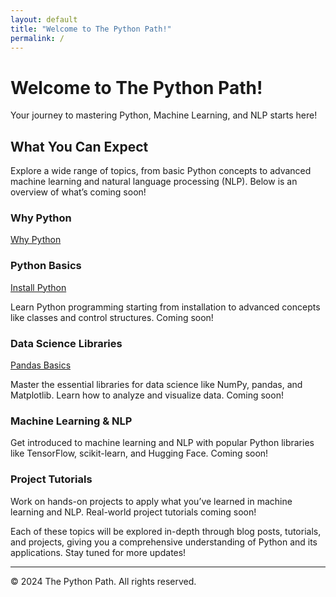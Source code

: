 ```yaml
---
layout: default
title: "Welcome to The Python Path!"
permalink: /
---
```


# Welcome to The Python Path!

Your journey to mastering Python, Machine Learning, and NLP starts here!


## What You Can Expect

Explore a wide range of topics, from basic Python concepts to advanced machine learning and natural language processing (NLP). Below is an overview of what’s coming soon!

### Why Python 
[Why Python](./whyPython)


### Python Basics
[Install Python](./pythonBasics/install_anaconda_guide)

Learn Python programming starting from installation to advanced concepts like classes and control structures. Coming soon!

### Data Science Libraries
[Pandas Basics](./pandas/pandaBasics)

Master the essential libraries for data science like NumPy, pandas, and Matplotlib. Learn how to analyze and visualize data. Coming soon!

### Machine Learning & NLP
Get introduced to machine learning and NLP with popular Python libraries like TensorFlow, scikit-learn, and Hugging Face. Coming soon!

### Project Tutorials
Work on hands-on projects to apply what you’ve learned in machine learning and NLP. Real-world project tutorials coming soon!

Each of these topics will be explored in-depth through blog posts, tutorials, and projects, giving you a comprehensive understanding of Python and its applications. Stay tuned for more updates!

---

© 2024 The Python Path. All rights reserved.

